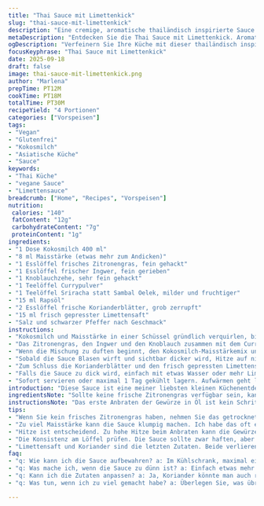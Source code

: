 ```yaml
---
title: "Thai Sauce mit Limettenkick"
slug: "thai-sauce-mit-limettenkick"
description: "Eine cremige, aromatische thailändisch inspirierte Sauce mit Kokosmilch, frischer Zitronengras- und Ingwernote, abgerundet mit Sambal Oelek und Koriander. Eignet sich als Dip, zu Gemüse oder gegrilltem Seitan. Vegan, glutenfrei und ohne Nüsse. Anpassbar bei Zutatenmangel. Dickt spontan ein, Timing auf Aromen achten, nicht nur Minuten."
metaDescription: "Entdecken Sie die Thai Sauce mit Limettenkick. Aromatisch und cremig, perfekt für Gemüse und Seitan. Vegan und glutenfrei. Ein Geschmackserlebnis."
ogDescription: "Verfeinern Sie Ihre Küche mit dieser thailändisch inspirierten Sauce. Aromatisch, vegan. Ideal für jeden Anlass."
focusKeyphrase: "Thai Sauce mit Limettenkick"
date: 2025-09-18
draft: false
image: thai-sauce-mit-limettenkick.png
author: "Marlena"
prepTime: PT12M
cookTime: PT18M
totalTime: PT30M
recipeYield: "4 Portionen"
categories: ["Vorspeisen"]
tags:
- "Vegan"
- "Glutenfrei"
- "Kokosmilch"
- "Asiatische Küche"
- "Sauce"
keywords:
- "Thai Küche"
- "vegane Sauce"
- "Limettensauce"
breadcrumb: ["Home", "Recipes", "Vorspeisen"]
nutrition: 
 calories: "140"
 fatContent: "12g"
 carbohydrateContent: "7g"
 proteinContent: "1g"
ingredients:
- "1 Dose Kokosmilch 400 ml"
- "8 ml Maisstärke (etwas mehr zum Andicken)"
- "1 Esslöffel frisches Zitronengras, fein gehackt"
- "1 Esslöffel frischer Ingwer, fein gerieben"
- "1 Knoblauchzehe, sehr fein gehackt"
- "1 Teelöffel Currypulver"
- "1 Teelöffel Sriracha statt Sambal Oelek, milder und fruchtiger"
- "15 ml Rapsöl"
- "2 Esslöffel frische Korianderblätter, grob zerrupft"
- "15 ml frisch gepresster Limettensaft"
- "Salz und schwarzer Pfeffer nach Geschmack"
instructions:
- "Kokosmilch und Maisstärke in einer Schüssel gründlich verquirlen, bis keine Klümpchen bleiben. Beiseitestellen. Die Stärke nicht zu sparsam verwenden, sie gibt der Sauce die richtige Konsistenz. Bei zu wenig dauert das Einkochen ewig, zu viel kann körnig werden."
- "Das Zitronengras, den Ingwer und den Knoblauch zusammen mit dem Currypulver und Sriracha im Rapsöl bei mittlerer Hitze sanft anschwitzen. Die Hitze zuerst runterdrehen, sonst verbrennen die Gewürze. Aromatisch, wenn man die Aromen regelrecht riechen kann – das ist das Zeichen."
- "Wenn die Mischung zu duften beginnt, den Kokosmilch-Maisstärkemix unter ständigem Rühren dazugießen. Hitze erhöhen und mit einem Schneebesen aufkochen lassen. Dabei sofort rühren, damit die Stärke nicht ansetzt."
- "Sobald die Sauce Blasen wirft und sichtbar dicker wird, Hitze auf niedrig stellen und 3–4 Minuten sanft köcheln lassen. Die Sauce sollte leicht am Löffel haften und nicht flüssig oder zu fest sein – das ist der ideale Punkt."
- "Zum Schluss die Korianderblätter und den frisch gepressten Limettensaft unterrühren. Mit Salz und Pfeffer abschmecken. Der Limettensaft bringt die frische Säure, die Wolke im Aroma balanciert alles aus."
- "Falls die Sauce zu dick wird, einfach mit etwas Wasser oder mehr Limettensaft verdünnen und nochmal kurz erwärmen. Sahnig-weich, nicht klebrig."
- "Sofort servieren oder maximal 1 Tag gekühlt lagern. Aufwärmen geht langsam bei kleiner Hitze, sonst trennt sich der Kokosfett-Anteil."
introduction: "Diese Sauce ist eine meiner liebsten kleinen Küchenentdeckungen, entstanden aus Experimenten mit der Balance von Schärfe, Kokosmilch und frischer Zitrusnote. Ich habe beim ersten Mal zu viel Färberdistelöl statt Rapsöl genutzt, was das Aroma zu schwer gemacht hat. Seitdem schwöre ich auf leichtes Öl und frisches, gerade gehacktes Zitronengras. Sambal Oelek habe ich oft durch milde Sriracha ersetzt – einfach, weil die Tochter sonst meckert. Ingwer gehört immer in die Pfanne, gibt den nötigen Kick und Pieks. Man sollte die Hitze kontrollieren und vor allem nicht die Geduld verlieren, bis die Sauce eindickt. Blubbern, geruchliche Veränderungen und Konsistenz fühlen sind genau mein Maß – nicht stur Minutenpläne. Dadurch bleibt sie lebendig, leicht und vielseitig."
ingredientsNote: "Sollte keine frische Zitronengras verfügbar sein, kann getrocknetes Pulver mit etwa der Hälfte verwendet werden, unbedingt erst im Öl erhitzen, sonst bleibt es pappig. Statt Maisstärke funktioniert auch Kartoffelstärke, das ändert die Textur minimal, eher cremiger. Kokosmilch aus der Dose mit hohem Fettanteil gibt mehr Geschmack; die leichtere Variante zieht die Sauce manchmal zu schnell zusammen. Frische Limette ist unerlässlich, Zitronensaft aus der Flasche ist viel zu scharf und flach. Koriander kann je nach Geschmack reduziert oder durch frischen Basilikum ersetzt werden, gibt der Sauce aber definitiv ein unverwechselbares Aroma. Rapsöl ist neutral, Olivenöl hier zu dominant. Und ja, Sambal Oelek kann durch Chilipaste oder auch Harissa ersetzt werden, aber dann wirkt die Sauce weniger thailändisch – Experimentieren erlaubt."
instructionsNote: "Das erste Anbraten der Gewürze in Öl ist kein Schritt zum Überspringen. Die Öle nehmen die Aromen auf, machen sie runder. Oft passiert, dass man die Gewürze zu heiß stellt – ganz wichtig mittlere Hitze und ständig rühren, sonst bitter. Das Rühren beim Einrühren der Kokosmilch-Mischung verhindert Klumpenbildung durch die Stärke; ich nehme immer einen kleinen Schneebesen. Aufkochen spürt man am Blubbern, die Sauce sollte langsam sichtbar dicker werden und nicht sofort. Falls sie zu dünn bleibt, einfach noch 1/2 Teelöffel Maisstärke mit bisschen Wasser anrühren und kurz einrühren. Das dauert aber höchstens 2 zusätzliche Minuten. Am Ende Limettensaft und Koriander wirklich erst kurz vor dem Servieren dazugeben, sonst verlieren beide ihr Aroma und die Korianderblätter werden schlapp. Fehler beim Salzen kann man mit Limette oft ausgleichen. Wärme beim Servieren: Nicht zu heiß, sonst trennen sich Fett und Wasser. Mein Trick: Möglichst in der kleinen Pfanne oder einem Topf warmhalten, nicht in der Mikrowelle."
tips:
- "Wenn Sie kein frisches Zitronengras haben, nehmen Sie das getrocknete. Viel wichtiger: Erhitzen Sie es im Öl zuerst, damit das Aroma wirklich durchkommt. In vielen Fällen bleibt es sonst pappig. Kannten Sie das?"
- "Zu viel Maisstärke kann die Sauce klumpig machen. Ich habe das oft erlebt. Manchmal ist Kartoffelstärke ein guter Ersatz. Das gibt eine cremigere Textur. Möglichst wenig verwenden, lieber nachjustieren."
- "Hitze ist entscheidend. Zu hohe Hitze beim Anbraten kann die Gewürze bitter machen. Bei mittlerer Hitze die Mischung ruhen lassen, bis die Aromen sich entfalten. Rühren nicht vergessen, damit nichts ansetzt."
- "Die Konsistenz am Löffel prüfen. Die Sauce sollte zwar haften, aber nicht zu dick sein. Ein kleiner Trick: Wenn sie zu dick wird, mit ein paar Tropfen Wasser oder mehr Limettensaft vermengen. Leichtes Erwärmen hilft auch, Konsistenz zu erreichen."
- "Limettensaft und Koriander sind die letzten Zutaten. Beide verlieren Aroma, wenn sie zu früh dazugegeben werden. Mein Tipp: Kurz vor dem Servieren unterrühren. Das macht einen echten Unterschied."
faq:
- "q: Wie kann ich die Sauce aufbewahren? a: Im Kühlschrank, maximal einen Tag. Langsame Erwärmung bei kleiner Hitze. Wichtig: Nicht bei hoher Temperatur, sonst trennt sich das Kokosfett."
- "q: Was mache ich, wenn die Sauce zu dünn ist? a: Einfach etwas mehr Maisstärke mit Wasser anrühren. Möglichst in die heiße Sauce geben und dann kurze Zeit köcheln lassen. Schauen Sie genau, dass die Konsistenz stimmt."
- "q: Kann ich die Zutaten anpassen? a: Ja, Koriander könnte man auch reduzieren oder durch Basilikum ersetzen. Das gibt der Sauce einen ganz anderen Charakter, aber probieren lohnt sich."
- "q: Was tun, wenn ich zu viel gemacht habe? a: Überlegen Sie, was übrig bleibt. Man kann sie auch über gegrillte Gemüse oder sogar in einer Currysuppe verwenden. Variabilität ist hier gefragt."

---
```

